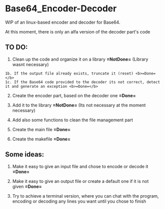 # Base64_Encoder-Decoder

WIP of an linux-based encoder and decoder for Base64.

At this moment, there is only an alfa version of the decoder part's code

TO DO:
----------------------------------------------------------------------------------------------------------------------
  1. Clean up the code and organize it on a library <b>=NotDone=</b> (Library wasnt necessary)
  
    1b. If the output file already exists, truncate it (reset) <b>=Done=</b>
    1c. If the Base64 code provided to the decoder its not correct, detect it and generate an exception <b>=Done=</b>
    
  2. Create the encoder part, based on the decoder one   <b>=Done=</b>
  
  3. Add it to the library <b>=NotDone=</b> (Its not necessary at the moment necessary)
  
  4. Add also some functions to clean the file management part
  
  5. Create the main file <b>=Done=</b>
  
  6. Create the makefile <b>=Done=</b>
  

Some ideas:
----------------------------------------------------------------------------------------------------------------------
  1. Make it easy to give an input file and chose to encode or decode it <b>=Done=</b>
  2. Make it easy to give an output file or create a default one if it is not given <b>=Done=</b>
  
  3. Try to achieve a terminal version, where you can chat with the program, encoding or decoding any lines you want
     until you chose to finish
